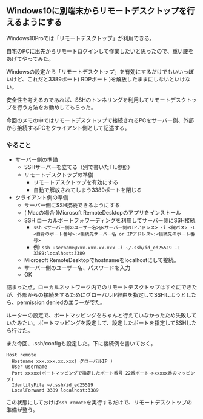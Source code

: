## Windows10に別端末からリモートデスクトップを行えるようにする

Windows10Proでは「リモートデスクトップ」が利用できる。

自宅のPCに出先からリモートログインして作業したいと思ったので、重い腰をあげてやってみた。

Windowsの設定から「リモートデスクトップ」を有効にするだけでもいいっぽいけど、これだと3389ポート( RDPポート )を解放したままにしないといけない。

安全性を考えるのであれば、SSHのトンネリングを利用してリモートデスクトップを行う方法をお勧めしてもらった。

今回のメモの中ではリモートデスクトップで接続されるPCをサーバー側、外部から接続するPCをクライアント側として記述する。


### やること
- サーバー側の準備
  - SSHサーバーを立てる（別で書いたTIL参照）
  - リモートデスクトップの準備
    - リモートデスクトップを有効にする
    - 自動で解放されてしまう3389ポートを閉じる
- クライアント側の準備
  - サーバー側にSSH接続できるようにする
  - ( Macの場合 )Microsoft RemoteDesktopのアプリをインストール
  - SSH ローカルポートフォワーディングを利用してサーバー側にSSH接続
    - `ssh <サーバー側のユーザー名>@<サーバー側のIPアドレス> -i <鍵パス> -L <自身のポート番号>:<接続先サーバー名 or IPアドレス>:<接続先のポート番号>`
    - 例: `ssh username@xxx.xxx.xx.xxx -i ~/.ssh/id_ed25519 -L 3389:localhost:3389`
  - Microsoft RemoteDesktopでhostnameをlocalhostにして接続。
  - サーバー側のユーザー名、パスワードを入力
  - OK


詰まった点。ローカルネットワーク内でのリモートデスクトップはすぐにできたが、外部からの接続をするためにグローバルIP経由を指定してSSHしようとしたら、permission deniedのエラーがでた。

ルーターの設定で、ポートマッピングをちゃんと行えていなかったため失敗していたみたい。ポートマッピングを設定して、設定したポートを指定してSSHしたら行けた。

また今回、.ssh/configも設定した。下に接続例を書いておく。

```
Host remote
  Hostname xxx.xxx.xx.xxx( グローバルIP )
  User username
  Port xxxxx(ポートマッピングで指定したポート番号 22番ポート->xxxxx番のマッピング)
  IdentityFile ~/.ssh/id_ed25519
  LocalForward 3389 localhost:3389
```
この状態にしておけば`ssh remote`を実行するだけで、リモートデスクトップの準備が整う。

